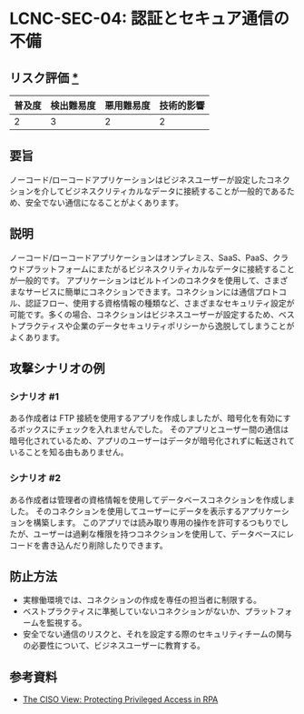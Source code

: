 # LCNC-SEC-04: 認証とセキュア通信の不備

## リスク評価 [*](https://owasp.org/www-project-top-ten/2017/Note_About_Risks)

| 普及度 | 検出難易度 | 悪用難易度 | 技術的影響 |
| --- | --- | --- | --- |
| 2 | 3 | 2 | 2 |

## 要旨

ノーコード/ローコードアプリケーションはビジネスユーザーが設定したコネクションを介してビジネスクリティカルなデータに接続することが一般的であるため、安全でない通信になることがよくあります。

## 説明

ノーコード/ローコードアプリケーションはオンプレミス、SaaS、PaaS、クラウドプラットフォームにまたがるビジネスクリティカルなデータに接続することが一般的です。
アプリケーションはビルトインのコネクタを使用して、さまざまなサービスに簡単にコネクションできます。コネクションには通信プロトコル、認証フロー、使用する資格情報の種類など、さまざまなセキュリティ設定が可能です。多くの場合、コネクションはビジネスユーザーが設定するため、ベストプラクティスや企業のデータセキュリティポリシーから逸脱してしまうことがよくあります。


## 攻撃シナリオの例

### シナリオ #1

ある作成者は FTP 接続を使用するアプリを作成しましたが、暗号化を有効にするボックスにチェックを入れませんでした。
そのアプリとユーザー間の通信は暗号化されているため、アプリのユーザーはデータが暗号化されずに転送されていることを知る由もありません。

### シナリオ #2

ある作成者は管理者の資格情報を使用してデータベースコネクションを作成しました。
そのコネクションを使用してユーザーにデータを表示するアプリケーションを構築します。
このアプリでは読み取り専用の操作を許可するつもりでしたが、ユーザーは過剰な権限を持つコネクションを使用して、データベースにレコードを書き込んだり削除したりできます。

## 防止方法

- 実稼働環境では、コネクションの作成を専任の担当者に制限する。
- ベストプラクティスに準拠していないコネクションがないか、プラットフォームを監視する。
- 安全でない通信のリスクと、それを設定する際のセキュリティチームの関与の必要性について、ビジネスユーザーに教育する。

## 参考資料

- [The CISO View: Protecting Privileged Access in RPA](https://www.cyberark.com/resources/blog/ciso-view-insights-securely-scaling-rpa-initiatives)
